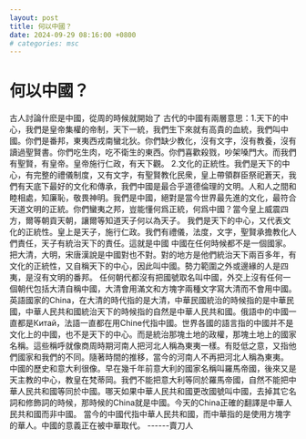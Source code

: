 ```yaml
---
layout: post
title: 何以中國？
date: 2024-09-29 08:16:00 +0800
# categories: msc
---
```

# 						何以中國？
古人討論什麽是中國，從周的時候就開始了
古代的中國有兩層意思：1.天下的中心，我們是皇帝集權的帝制，天下一統，我們生下來就有高貴的血統，我們叫中國。你們是番邦，東夷西戎南蠻北狄。你們缺少教化，沒有文字，沒有教養，沒有讀過聖賢書。你們吃生肉，吃不衛生的東西。你們喜歡殺戮，吵架嗓門大。而我們有聖賢，有皇帝。皇帝施行仁政，有天下觀。
2.文化的正統性。我們是天下的中心，有完整的禮儀制度，又有文字，有聖賢教化民衆，皇上帶領群臣祭祀蒼天，我們有天底下最好的文化和傳承，我們中國是最合乎道德倫理的文明。人和人之間和睦相處，知廉恥，敬畏神明。我們是中國，絕對是當今世界最先進的文化，最符合天道文明的正統。你們蠻夷之邦，豈能懂何爲正統，何爲中國？當今皇上威震四方，爾等朝貢天朝，讓爾等知道天子何以為天子。
我們是天下的中心，又代表文化的正統性。皇上是天子，施行仁政。我們有禮儀，法度，文字，聖賢承擔教化人們責任，天子有統治天下的責任。這就是中國
中國在任何時候都不是一個國家。把大清，大明，宋唐漢說是中國對也不對。對的地方是他們統治天下兩百多年，有文化的正統性，又自稱天下的中心，因此叫中國。勢力範圍之外或邊緣的人是四夷，是沒有文明的番邦。
任何朝代都沒有把國號取名叫中國，外交上沒有任何一個朝代包括大清自稱中國，大清會用滿文和方塊字兩種文字寫大清而不會用中國。
英語國家的China，在大清的時代指的是大清，中華民國統治的時候指的是中華民國，中華人民共和國統治天下的時候指的自然是中華人民共和國。俄語中的中國一直都是Китай，法語一直都在用Chine代指中國。世界各國的語言指的中國并不是文化上的中國，也不是天下的中心。而是統治那塊土地的政權，那塊土地上的國家名稱。這些稱呼就像商周時期河南人把河北人稱為東夷一樣。有貶低之意，又指他們國家和我們的不同。隨著時間的推移，當今的河南人不再把河北人稱為東夷。
中國的歷史和意大利很像。早在幾千年前意大利的國家名稱叫羅馬帝國，後來又是天主教的中心，教皇在梵蒂岡。我們不能把意大利等同於羅馬帝國，自然不能把中華人民共和國等同於中國。哪天如果中華人民共和國更改國號叫中國，去掉其它名詞和修飾詞的時候，那時候的China就是中國。今天的China正確的翻譯是中華人民共和國而非中國。
當今的中國代指中華人民共和國，而中華指的是使用方塊字的華人。中國的意義正在被中華取代。  ------賣刀人


